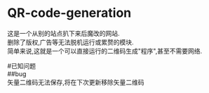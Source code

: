# QR-code-generation
这是一个从别的站点扒下来后魔改的网站.  
删除了版权,广告等无法脱机运行或累赘的模块.  
简单来说,这就是一个可以直接运行的二维码生成"程序",甚至不需要网络.  
   
#已知问题   
##bug  
矢量二维码无法保存,将在下次更新移除矢量二维码  
